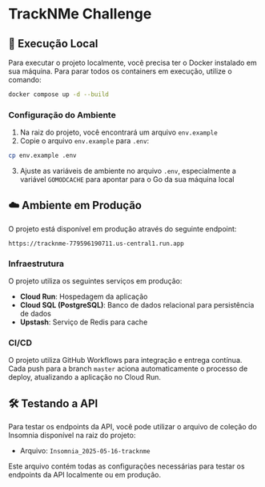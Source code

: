 # TrackNMe Challenge

## 🚀 Execução Local

Para executar o projeto localmente, você precisa ter o Docker instalado em sua máquina. Para parar todos os containers em execução, utilize o comando:

```bash
docker compose up -d --build
```

### Configuração do Ambiente

1. Na raiz do projeto, você encontrará um arquivo `env.example`
2. Copie o arquivo `env.example` para `.env`:
```bash
cp env.example .env
```
3. Ajuste as variáveis de ambiente no arquivo `.env`, especialmente a variável `GOMODCACHE` para apontar para o Go da sua máquina local

## ☁️ Ambiente em Produção

O projeto está disponível em produção através do seguinte endpoint:

```
https://tracknme-779596190711.us-central1.run.app
```

### Infraestrutura

O projeto utiliza os seguintes serviços em produção:

- **Cloud Run**: Hospedagem da aplicação
- **Cloud SQL (PostgreSQL)**: Banco de dados relacional para persistência de dados
- **Upstash**: Serviço de Redis para cache

### CI/CD

O projeto utiliza GitHub Workflows para integração e entrega contínua. Cada push para a branch `master` aciona automaticamente o processo de deploy, atualizando a aplicação no Cloud Run.

## 🛠️ Testando a API

Para testar os endpoints da API, você pode utilizar o arquivo de coleção do Insomnia disponível na raiz do projeto:

- Arquivo: `Insomnia_2025-05-16-tracknme`

Este arquivo contém todas as configurações necessárias para testar os endpoints da API localmente ou em produção.
